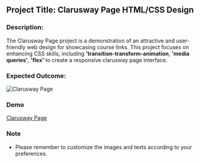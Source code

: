 ## Project Title: Clarusway Page HTML/CSS Design

### Description:

The Clarusway Page project is a demonstration of an attractive and user-friendly web design for showcasing course links. This project focuses on enhancing CSS skills, including **'transition-transform-animation**, **'media queries'**, **'flex'** to create a responsive clarusway page interface.


### Expected Outcome:

![Clarusway Page](./ass.gif)

### Demo

[Clarusway Page](https://anthonyins.github.io/transition-transform-animation/)

### Note

- Please remember to customize the images and texts according to your preferences.
